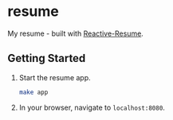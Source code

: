 # resume

My resume - built with [Reactive-Resume](https://github.com/AmruthPillai/Reactive-Resume).

## Getting Started

1. Start the resume app.
    ```sh
    make app
    ```
1. In your browser, navigate to `localhost:8080`.
